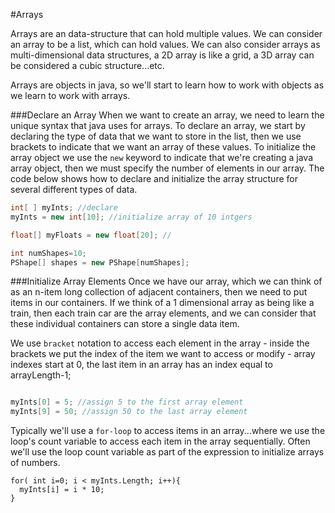 #Arrays

Arrays are an data-structure that can hold multiple values.   We can consider an array to be a list, which can hold values.  We can also consider arrays as multi-dimensional data structures, a 2D array is like a grid, a 3D array can be considered a cubic structure...etc.  

Arrays are objects in java, so we'll start to learn how to work with objects as we learn to work with arrays.

###Declare an Array
When we want to create an array, we need to learn the unique syntax that java uses for arrays.  To declare an array, we start by declaring the type of data that we want to store in the list, then we use brackets to indicate that we want an array of these values. To initialize the array object we use the ``new`` keyword to indicate that we're creating a java array object, then we must specify the number of elements in our array.  The code below shows how to declare and initialize the array structure for several different types of data.

```java
int[ ] myInts; //declare
myInts = new int[10]; //initialize array of 10 intgers

float[] myFloats = new float[20]; //

int numShapes=10;
PShape[] shapes = new PShape[numShapes]; 


```
###Initialize Array Elements
Once we have our array, which we can think of as an n-item long collection of adjacent containers, then we need to put items in our containers.  If we think of a 1 dimensional array as being like a train, then each train car are the array elements, and we can consider that these individual containers can store a single data item. 

We use `bracket` notation to access each element in the array - inside the brackets we put the index of the item we want to access or modify - array indexes start at 0, the last item in an array has an index equal to arrayLength-1;

  ```java

myInts[0] = 5; //assign 5 to the first array element
myInts[9] = 50; //assign 50 to the last array element
```

Typically we'll use a `for-loop` to access items in an array...where we use the loop's count variable to access each item in the array sequentially. Often we'll use the loop count variable as part of the expression to initialize arrays of numbers.  


```
for( int i=0; i < myInts.Length; i++){
  myInts[i] = i * 10;  
}
```
